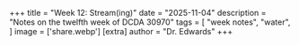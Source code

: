 +++
title = "Week 12: Stream(ing)"
date = "2025-11-04"
description = "Notes on the twelfth week of DCDA 30970"
tags = [
    "week notes",
    "water",
]
image = ['share.webp']
[extra]
  author = "Dr. Edwards"
+++